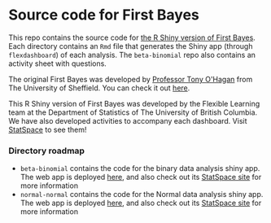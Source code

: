# Source code for First Bayes

This repo contains the source code for [the R Shiny version of First Bayes](https://shiny-apps.stat.ubc.ca/FlexibleLearning/FirstBayes/Normal-Normal/). Each directory contains an `Rmd` file that generates the Shiny app (through `flexdashboard`) of each analysis. The `beta-binomial` repo also contains an activity sheet with questions.

The original First Bayes was developed by [Professor Tony O'Hagan](http://www.tonyohagan.co.uk/academic/) from The University of Sheffield. You can check it out [here](http://tonyohagan.co.uk/1b/).

This R Shiny version of First Bayes was developed by the Flexible Learning team at the Department of Statistics of The University of British Columbia. We have also developed activities to accompany each dashboard. Visit [StatSpace](https://statspace.elearning.ubc.ca/) to see them!

### Directory roadmap

* `beta-binomial` contains the code for the binary data analysis shiny app. The web app is deployed [here](https://shiny-apps.stat.ubc.ca/FlexibleLearning/FirstBayes/Beta-Binomial/), and also check out its [StatSpace site](https://statspace.elearning.ubc.ca/handle/123456789/403) for more information
* `normal-normal` contains the code for the Normal data analysis shiny app. The web app is deployed [here](https://shiny-apps.stat.ubc.ca/FlexibleLearning/FirstBayes/Normal-Normal/), and also check out its [StatSpace site](https://statspace.elearning.ubc.ca/handle/123456789/404) for more information
